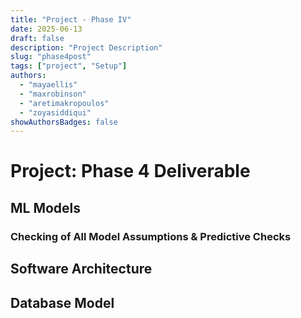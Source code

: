 ```yaml
---
title: "Project - Phase IV"
date: 2025-06-13
draft: false
description: "Project Description"
slug: "phase4post"
tags: ["project", "Setup"]
authors:
  - "mayaellis"
  - "maxrobinson"
  - "aretimakropoulos"
  - "zoyasiddiqui"
showAuthorsBadges: false
---
```


# Project: Phase 4 Deliverable

## ML Models

### Checking of All Model Assumptions & Predictive Checks

## Software Architecture

## Database Model